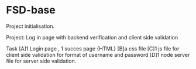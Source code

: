 # FSD-base
Project initialisation.



 Project: Log in page with backend verification and client side validation

Task
	[A]1 Login page , 1 succes page {HTML}
	[B]a css file
	[C]1 js file for client side validation for format of username and password
	[D]1 node server file for server side validation.

